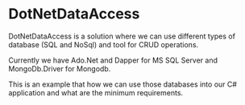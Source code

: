 # DotNetDataAccess
DotNetDataAccess is a solution where we can use different types of database (SQL and NoSql) and tool for CRUD operations.

Currently we have Ado.Net and Dapper for MS SQL Server and MongoDb.Driver for Mongodb.

This is an example that how we can use those databases into our C# application and what are the minimum requirements.
